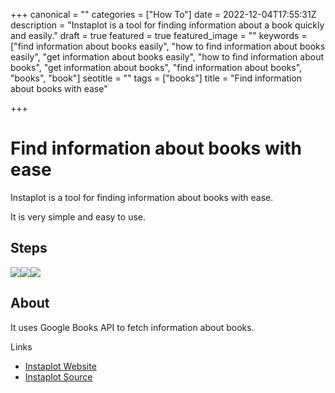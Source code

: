 +++
canonical = ""
categories = ["How To"]
date = 2022-12-04T17:55:31Z
description = "Instaplot is a tool for finding information about a book quickly and easily."
draft = true
featured = true
featured_image = ""
keywords = ["find information about books easily", "how to find information about books easily", "get information about books easily", "how to find information about books", "get information about books", "find information about books", "books", "book"]
seotitle = ""
tags = ["books"]
title = "Find information about books with ease"

+++
# Find information about books with ease

Instaplot is a tool for finding information about books with ease.

It is very simple and easy to use.

## Steps

![](/uploads/2022-12-04-instaplot-initial.png)![](/uploads/2022-12-04-instaplot_search_bar.png)![](/uploads/2022-12-04-instaplot_final.png)

## About

It uses Google Books API to fetch information about books.

Links

* [Instaplot Website](https://instaplot.vaibhav.studio "Instaplot Website")
* [Instaplot Source](https://github.com/Instaplot "Instaplot Source")
